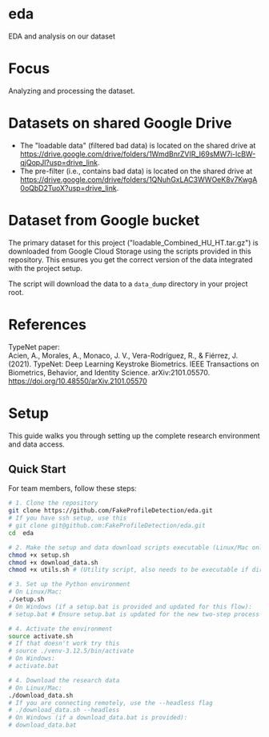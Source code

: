 # eda
EDA and analysis on our dataset

# Focus
Analyzing and processing the dataset.

# Datasets on shared Google Drive
- The "loadable data" (filtered bad data) is located on the shared drive at https://drive.google.com/drive/folders/1WmdBnrZVIR_I69sMW7i-lcBW-qjQopJl?usp=drive_link.
- The pre-filter (i.e., contains bad data) is located on the shared drive at https://drive.google.com/drive/folders/1QNuhGxLAC3WWOeK8v7KwgA0oQbD2TuoX?usp=drive_link.

# Dataset from Google bucket
The primary dataset for this project ("loadable_Combined_HU_HT.tar.gz") is downloaded from Google Cloud Storage using the scripts provided in this repository. This ensures you get the correct version of the data integrated with the project setup.

The script will download the data to a `data_dump` directory in your project root.

# References
TypeNet paper:\
Acien, A., Morales, A., Monaco, J. V., Vera-Rodríguez, R., & Fiérrez, J. (2021). TypeNet: Deep Learning Keystroke Biometrics. IEEE Transactions on Biometrics, Behavior, and Identity Science. arXiv:2101.05570. https://doi.org/10.48550/arXiv.2101.05570 

# Setup

This guide walks you through setting up the complete research environment and data access.

## Quick Start

For team members, follow these steps:

```bash
# 1. Clone the repository
git clone https://github.com/FakeProfileDetection/eda.git
# If you have ssh setup, use this
# git clone git@github.com:FakeProfileDetection/eda.git
cd  eda

# 2. Make the setup and data download scripts executable (Linux/Mac only)
chmod +x setup.sh
chmod +x download_data.sh
chmod +x utils.sh # (Utility script, also needs to be executable if directly run, though usually sourced)

# 3. Set up the Python environment
# On Linux/Mac:
./setup.sh
# On Windows (if a setup.bat is provided and updated for this flow):
# setup.bat # Ensure setup.bat is updated for the new two-step process

# 4. Activate the environment
source activate.sh
# If that doesn't work try this
# source ./venv-3.12.5/bin/activate
# On Windows:
# activate.bat

# 4. Download the research data
# On Linux/Mac:
./download_data.sh
# If you are connecting remotely, use the --headless flag
# ./download_data.sh --headless
# On Windows (if a download_data.bat is provided):
# download_data.bat


